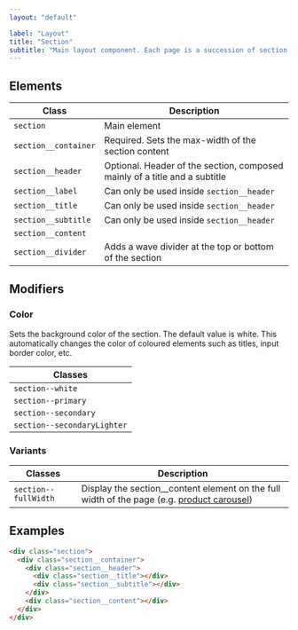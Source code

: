 ```yaml
---
layout: "default"

label: "Layout"
title: "Section"
subtitle: "Main layout component. Each page is a succession of section with different modifiers"
---
```


## Elements

| Class | Description |
| --- | --- |
| `section` | Main element |
| `section__container` | Required. Sets the max-width of the section content |
| `section__header` | Optional. Header of the section, composed mainly of a title and a subtitle |
| `section__label` | Can only be used inside `section__header` |
| `section__title` | Can only be used inside `section__header` |
| `section__subtitle` | Can only be used inside `section__header` |
| `section__content` |  |
| `section__divider` | Adds a wave divider at the top or bottom of the section |

## Modifiers

### Color

Sets the background color of the section. The default value is white. This automatically changes the color of coloured elements such as titles, input border color, etc.

| Classes |
| --- |
| `section--white` | <span class="colorBlock fill--white"></span> |
| `section--primary` | <span class="colorBlock fill--main"></span> |
| `section--secondary` | <span class="colorBlock fill--secondary"></span> |
| `section--secondaryLighter` | <span class="colorBlock fill--secondaryLighter"></span> |

### Variants

| Classes | Description |
| --- | --- |
| `section--fullWidth` | Display the section__content element on the full width of the page (e.g. [product carousel](https://www.bluto.co.uk/#products-carousel)) |

## Examples

```html
<div class="section">
  <div class="section__container">
    <div class="section__header">
      <div class="section__title"></div>
      <div class="section__subtitle"></div>
    </div>
    <div class="section__content"></div>
  </div>
</div>
```
